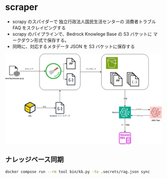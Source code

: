# scraper

- scrapy のスパイダーで 独立行政法人国民生活センターの 消費者トラブル FAQ をスクレイピングする
- scrapy のパイプラインで、Bedrock Knowlege Base の S3 バケットに マークダウン形式で保存する。
- 同時に、対応するメタデータ JSON を S3 バケットに保存する

![](docs/scraper.drawio.png)

## ナレッジベース同期

```bash
docker compose run --rm tool bin/kb.py -to .secrets/rag.json sync
```
